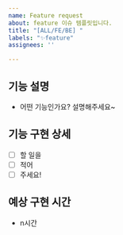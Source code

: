 ```yaml
---
name: Feature request
about: feature 이슈 템플릿입니다.
title: "[ALL/FE/BE] "
labels: "✨feature"
assignees: ''

---
```


## 기능 설명
- 어떤 기능인가요? 설명해주세요~

## 기능 구현 상세
- [ ] 할 일을
- [ ] 적어
- [ ] 주세요!

## 예상 구현 시간
- n시간
